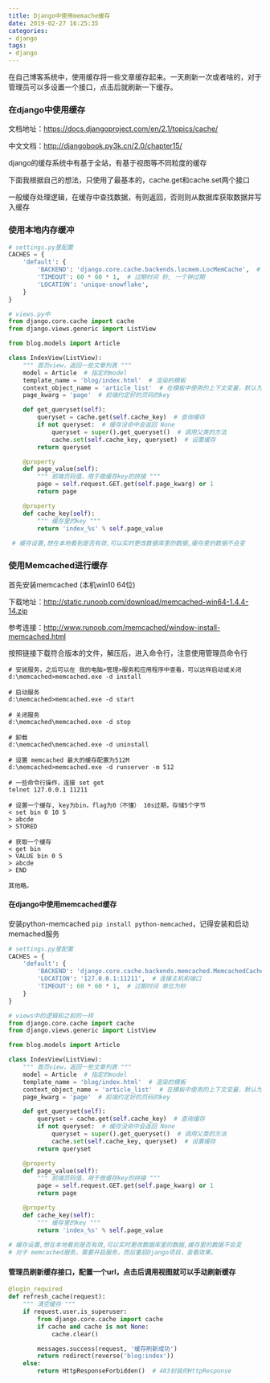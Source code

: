 ```yaml
---
title: Django中使用memache缓存
date: 2019-02-27 16:25:35
categories:
- django
tags:
- django
---
```


在自己博客系统中，使用缓存将一些文章缓存起来。一天刷新一次或者啥的，对于管理员可以多设置一个接口，点击后就刷新一下缓存。



### 在django中使用缓存

文档地址：https://docs.djangoproject.com/en/2.1/topics/cache/

中文文档：http://djangobook.py3k.cn/2.0/chapter15/

django的缓存系统中有基于全站，有基于视图等不同粒度的缓存

下面我根据自己的想法，只使用了最基本的，cache.get和cache.set两个接口

一般缓存处理逻辑，在缓存中查找数据，有则返回，否则则从数据库获取数据并写入缓存

### 使用本地内存缓冲

```python
# settings.py里配置
CACHES = {
    'default': {
        'BACKEND': 'django.core.cache.backends.locmem.LocMemCache',  # 本地内存缓存
        'TIMEOUT': 60 * 60 * 1,  # 过期时间 秒, 一个钟过期
        'LOCATION': 'unique-snowflake',
    }
}

# views.py中
from django.core.cache import cache
from django.views.generic import ListView

from blog.models import Article

class IndexView(ListView):
    """ 首页view，返回一些文章列表 """
    model = Article  # 指定的model
    template_name = 'blog/index.html'  # 渲染的模板
    context_object_name = 'article_list'  # 在模板中使用的上下文变量，默认为 object_list
    page_kwarg = 'page'  # 前端约定好的页码的key

    def get_queryset(self):
        queryset = cache.get(self.cache_key)  # 查询缓存
        if not queryset:  # 缓存没命中会返回 None
            queryset = super().get_queryset()  # 调用父类的方法
            cache.set(self.cache_key, queryset)  # 设置缓存
        return queryset

    @property
    def page_value(self):
        """ 前端页码值，用于做缓存key的拼接 """
        page = self.request.GET.get(self.page_kwarg) or 1
        return page

    @property
    def cache_key(self):
        """ 缓存里的key """
        return 'index_%s' % self.page_value
    
 # 缓存设置,想在本地看到是否有效,可以实时更改数据库里的数据,缓存里的数据不会变
```



### 使用Memcached进行缓存

首先安装memcached (本机win10 64位)

下载地址：http://static.runoob.com/download/memcached-win64-1.4.4-14.zip

参考连接：http://www.runoob.com/memcached/window-install-memcached.html

按照链接下载符合版本的文件，解压后，进入命令行，注意使用管理员命令行

```
# 安装服务，之后可以在 我的电脑>管理>服务和应用程序中查看，可以这样启动或关闭
d:\memcached>memcached.exe -d install

# 启动服务
d:\memcached>memcached.exe -d start

# 关闭服务
d:\memcached\memcached.exe -d stop

# 卸载
d:\memcached\memcached.exe -d uninstall

# 设置 memcached 最大的缓存配置为512M
d:\memcached>memcached.exe -d runserver -m 512
```

```shell
# 一些命令行操作，连接 set get
telnet 127.0.0.1 11211

# 设置一个缓存, key为bin，flag为0（不懂） 10s过期，存储5个字节
< set bin 0 10 5
> abcde
> STORED

# 获取一个缓存
< get bin
> VALUE bin 0 5
> abcde
> END

其他略。
```



#### 在django中使用memcached缓存

安装python-memcached `pip install python-memcached`，记得安装和启动memached服务

```python
# settings.py里配置
CACHES = {
    'default': {
        'BACKEND': 'django.core.cache.backends.memcached.MemcachedCache',
        'LOCATION': '127.0.0.1:11211',  # 连接主机和端口
        'TIMEOUT': 60 * 60 * 1,  # 过期时间 单位为秒
    }
}

# views中的逻辑和之前的一样
from django.core.cache import cache
from django.views.generic import ListView

from blog.models import Article

class IndexView(ListView):
    """ 首页view，返回一些文章列表 """
    model = Article  # 指定的model
    template_name = 'blog/index.html'  # 渲染的模板
    context_object_name = 'article_list'  # 在模板中使用的上下文变量，默认为 object_list
    page_kwarg = 'page'  # 前端约定好的页码的key

    def get_queryset(self):
        queryset = cache.get(self.cache_key)  # 查询缓存
        if not queryset:  # 缓存没命中会返回 None
            queryset = super().get_queryset()  # 调用父类的方法
            cache.set(self.cache_key, queryset)  # 设置缓存
        return queryset

    @property
    def page_value(self):
        """ 前端页码值，用于做缓存key的拼接 """
        page = self.request.GET.get(self.page_kwarg) or 1
        return page

    @property
    def cache_key(self):
        """ 缓存里的key """
        return 'index_%s' % self.page_value
    
# 缓存设置,想在本地看到是否有效,可以实时更改数据库里的数据,缓存里的数据不会变
# 对于 memcached服务，需要开启服务，而后重启Django项目，查看效果。
```



#### 管理员刷新缓存接口，配置一个url，点击后调用视图就可以手动刷新缓存

```python
@login_required
def refresh_cache(request):
    """ 清空缓存 """
    if request.user.is_superuser:
        from django.core.cache import cache
        if cache and cache is not None:
            cache.clear()

        messages.success(request, '缓存刷新成功')
        return redirect(reverse('blog:index'))
    else:
        return HttpResponseForbidden()  # 403封装的HttpResponse
```

